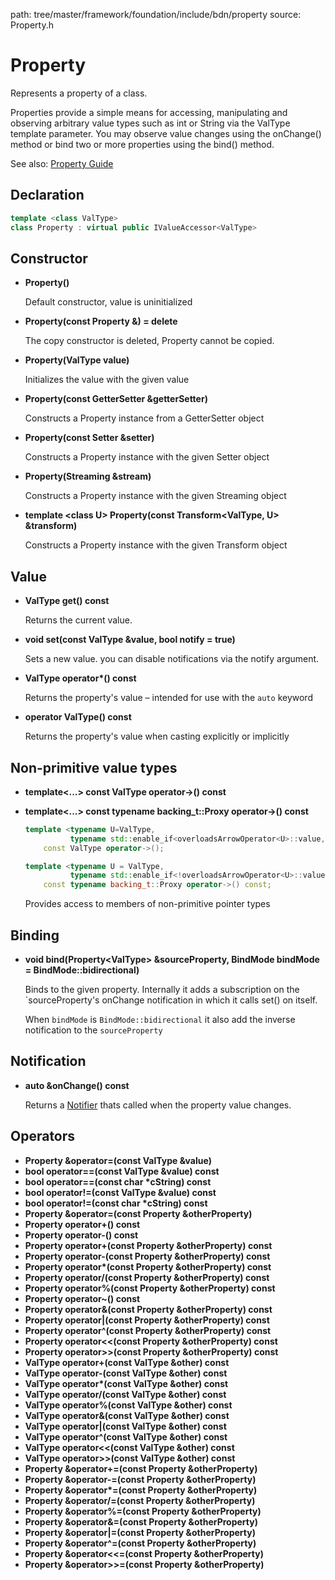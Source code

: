 path: tree/master/framework/foundation/include/bdn/property
source: Property.h

# Property

Represents a property of a class.

Properties provide a simple means for accessing, manipulating and observing arbitrary value types such as int or String via the ValType
template parameter. You may observe value changes using the onChange() method or bind two or more properties using the bind() method.

See also: [Property Guide](../../guides/foundation/properties.md)

## Declaration

```C++
template <class ValType> 
class Property : virtual public IValueAccessor<ValType>
```

## Constructor

* **Property()**

	Default constructor, value is uninitialized

* **Property(const Property &) = delete**

	The copy constructor is deleted, Property cannot be copied.

* **Property(ValType value)**

	Initializes the value with the given value

* **Property(const GetterSetter<ValType> &getterSetter)**

	Constructs a Property instance from a GetterSetter object 

* **Property(const Setter<ValType> &setter)**

	Constructs a Property instance with the given Setter object 

* **Property(Streaming &stream)**

	Constructs a Property instance with the given Streaming object

* **template <class U\> Property(const Transform<ValType, U\> &transform)**

	Constructs a Property instance with the given Transform object


## Value

* **ValType get() const**

	Returns the current value.

* **void set(const ValType &value, bool notify = true)**

	Sets a new value. you can disable notifications via the notify argument.

* **ValType operator\*() const**

	Returns the property's value – intended for use with the `auto` keyword

* **operator ValType() const**

	Returns the property's value when casting explicitly or implicitly

## Non-primitive value types

* **template<...> const ValType operator-\>() const**
* **template<...> const typename backing_t::Proxy operator-\>() const**

	```c++
	template <typename U=ValType, 
			  typename std::enable_if<overloadsArrowOperator<U>::value, int>::type = 0>
		const ValType operator->();
    
    template <typename U = ValType, 
    		  typename std::enable_if<!overloadsArrowOperator<U>::value, int>::type = 0>
    	const typename backing_t::Proxy operator->() const;
	```

	Provides access to members of non-primitive pointer types

## Binding

* **void bind(Property<ValType\> &sourceProperty, BindMode bindMode = BindMode::bidirectional)**

	Binds to the given property. Internally it adds a subscription on the `sourceProperty's onChange
	notification in which it calls set() on itself.

	When `bindMode` is `BindMode::bidirectional` it also add the inverse notification to the `sourceProperty`

## Notification

* **auto &onChange() const**
	
	Returns a [Notifier](notifier.md) thats called when the property value changes.

## Operators

* **Property &operator=(const ValType &value)**
* **bool operator==(const ValType &value) const**
* **bool operator==(const char \*cString) const**
* **bool operator!=(const ValType &value) const**
* **bool operator!=(const char \*cString) const**
* **Property &operator=(const Property &otherProperty)**
* **Property operator+() const**
* **Property operator-() const**
* **Property operator+(const Property &otherProperty) const**
* **Property operator-(const Property &otherProperty) const**
* **Property operator\*(const Property &otherProperty) const**
* **Property operator/(const Property &otherProperty) const**
* **Property operator%(const Property &otherProperty) const**
* **Property operator~() const**
* **Property operator&(const Property &otherProperty) const**
* **Property operator|(const Property &otherProperty) const**
* **Property operator^(const Property &otherProperty) const**
* **Property operator<<(const Property &otherProperty) const**
* **Property operator>>(const Property &otherProperty) const**
* **ValType operator+(const ValType &other) const**
* **ValType operator-(const ValType &other) const**
* **ValType operator\*(const ValType &other) const**
* **ValType operator/(const ValType &other) const**
* **ValType operator%(const ValType &other) const**
* **ValType operator&(const ValType &other) const**
* **ValType operator|(const ValType &other) const**
* **ValType operator^(const ValType &other) const**
* **ValType operator<<(const ValType &other) const**
* **ValType operator>>(const ValType &other) const**
* **Property &operator+=(const Property &otherProperty)**
* **Property &operator-=(const Property &otherProperty)**
* **Property &operator\*=(const Property &otherProperty)**
* **Property &operator/=(const Property &otherProperty)**
* **Property &operator%=(const Property &otherProperty)**
* **Property &operator&=(const Property &otherProperty)**
* **Property &operator|=(const Property &otherProperty)**
* **Property &operator^=(const Property &otherProperty)**
* **Property &operator<<=(const Property &otherProperty)**
* **Property &operator>>=(const Property &otherProperty)**
